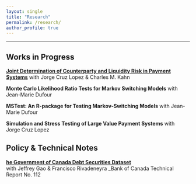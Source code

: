 ```yaml
---
layout: single
title: "Research"
permalink: /research/
author_profile: true
---
```

---
## Works in Progress

**[Joint Determination of Counterparty and Liquidity Risk in Payment Systems](https://editorialexpress.com/cgi-bin/conference/download.cgi?db_name=AFA2022&paper_id=1752)**
with Jorge Cruz Lopez & Charles M. Kahn

**Monte Carlo Likelihood Ratio Tests for Markov Switching Models**
with Jean-Marie Dufour

**MSTest: An R-package for Testing Markov-Switching Models**
with Jean-Marie Dufour

**Simulation and Stress Testing of Large Value Payment Systems**
with Jorge Cruz Lopez

## Policy & Technical Notes

**[he Government of Canada Debt Securities Dataset](https://www.bankofcanada.ca/wp-content/uploads/2018/02/tr112.pdf)**  
with Jeffrey Gao & Francisco Rivadeneyra
_Bank of Canada
Technical Report No. 112




<!-- {% if author.googlescholar %}
  You can also find my articles on <u><a href="{{author.googlescholar}}">my Google Scholar profile</a>.</u>
{% endif %}

{% include base_path %}

{% for post in site.publications reversed %}
  {% include archive-single.html %}
{% endfor %}
 -->
